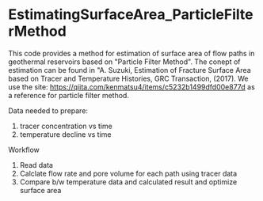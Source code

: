 # EstimatingSurfaceArea_ParticleFilterMethod
This code provides a method for estimation of surface area of flow paths in geothermal reservoirs based on "Particle Filter Method". 
The conept of estimation can be found in "A. Suzuki, Estimation of Fracture Surface Area based on Tracer and Temperature Histories, GRC Transaction, (2017).
We use the site: https://qiita.com/kenmatsu4/items/c5232b1499dfd00e877d as a reference for particle filter method.

Data needed to prepare:
  1. tracer concentration vs time
  2. temperature decline vs time
  
  
Workflow
1. Read data
2. Calclate flow rate and pore volume for each path using tracer data
3. Compare b/w temperature data and calculated result and optimize surface area
